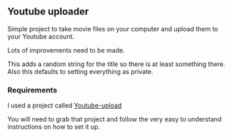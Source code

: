 ## Youtube uploader

Simple project to take movie files on your computer and upload them to your
Youtube account.


Lots of improvements need to be made.

This adds a random string for the title so there is at least something there.
Also this defaults to setting everything as private. 


### Requirements

I used a project called [Youtube-upload](https://github.com/tokland/youtube-upload)

You will need to grab that project and follow the very easy to understand instructions
on how to set it up.
